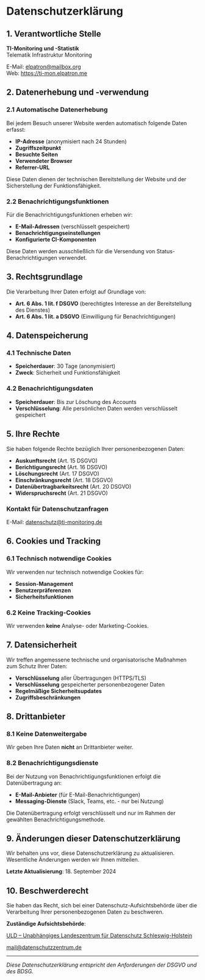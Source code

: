 # Datenschutzerklärung

## 1. Verantwortliche Stelle

**TI-Monitoring und -Statistik**  
Telematik Infrastruktur Monitoring

E-Mail: elpatron@mailbox.org  
Web: https://ti-mon.elpatron.me

## 2. Datenerhebung und -verwendung

### 2.1 Automatische Datenerhebung

Bei jedem Besuch unserer Website werden automatisch folgende Daten erfasst:

- **IP-Adresse** (anonymisiert nach 24 Stunden)
- **Zugriffszeitpunkt**
- **Besuchte Seiten**
- **Verwendeter Browser**
- **Referrer-URL**

Diese Daten dienen der technischen Bereitstellung der Website und der Sicherstellung der Funktionsfähigkeit.

### 2.2 Benachrichtigungsfunktionen

Für die Benachrichtigungsfunktionen erheben wir:

- **E-Mail-Adressen** (verschlüsselt gespeichert)
- **Benachrichtigungseinstellungen**
- **Konfigurierte CI-Komponenten**

Diese Daten werden ausschließlich für die Versendung von Status-Benachrichtigungen verwendet.

## 3. Rechtsgrundlage

Die Verarbeitung Ihrer Daten erfolgt auf Grundlage von:

- **Art. 6 Abs. 1 lit. f DSGVO** (berechtigtes Interesse an der Bereitstellung des Dienstes)
- **Art. 6 Abs. 1 lit. a DSGVO** (Einwilligung für Benachrichtigungen)

## 4. Datenspeicherung

### 4.1 Technische Daten
- **Speicherdauer**: 30 Tage (anonymisiert)
- **Zweck**: Sicherheit und Funktionsfähigkeit

### 4.2 Benachrichtigungsdaten
- **Speicherdauer**: Bis zur Löschung des Accounts
- **Verschlüsselung**: Alle persönlichen Daten werden verschlüsselt gespeichert

## 5. Ihre Rechte

Sie haben folgende Rechte bezüglich Ihrer personenbezogenen Daten:

- **Auskunftsrecht** (Art. 15 DSGVO)
- **Berichtigungsrecht** (Art. 16 DSGVO)
- **Löschungsrecht** (Art. 17 DSGVO)
- **Einschränkungsrecht** (Art. 18 DSGVO)
- **Datenübertragbarkeitsrecht** (Art. 20 DSGVO)
- **Widerspruchsrecht** (Art. 21 DSGVO)

### Kontakt für Datenschutzanfragen

E-Mail: datenschutz@ti-monitoring.de

## 6. Cookies und Tracking

### 6.1 Technisch notwendige Cookies
Wir verwenden nur technisch notwendige Cookies für:
- **Session-Management**
- **Benutzerpräferenzen**
- **Sicherheitsfunktionen**

### 6.2 Keine Tracking-Cookies
Wir verwenden **keine** Analyse- oder Marketing-Cookies.

## 7. Datensicherheit

Wir treffen angemessene technische und organisatorische Maßnahmen zum Schutz Ihrer Daten:

- **Verschlüsselung** aller Übertragungen (HTTPS/TLS)
- **Verschlüsselung** gespeicherter personenbezogener Daten
- **Regelmäßige Sicherheitsupdates**
- **Zugriffsbeschränkungen**

## 8. Drittanbieter

### 8.1 Keine Datenweitergabe
Wir geben Ihre Daten **nicht** an Drittanbieter weiter.

### 8.2 Benachrichtigungsdienste
Bei der Nutzung von Benachrichtigungsfunktionen erfolgt die Datenübertragung an:
- **E-Mail-Anbieter** (für E-Mail-Benachrichtigungen)
- **Messaging-Dienste** (Slack, Teams, etc. - nur bei Nutzung)

Die Datenübertragung erfolgt verschlüsselt und nur im Rahmen der gewählten Benachrichtigungsmethode.

## 9. Änderungen dieser Datenschutzerklärung

Wir behalten uns vor, diese Datenschutzerklärung zu aktualisieren. Wesentliche Änderungen werden wir Ihnen mitteilen.

**Letzte Aktualisierung**: 18. September 2024

## 10. Beschwerderecht

Sie haben das Recht, sich bei einer Datenschutz-Aufsichtsbehörde über die Verarbeitung Ihrer personenbezogenen Daten zu beschweren.

**Zuständige Aufsichtsbehörde**:  

[ULD – Unabhängiges Landeszentrum für Datenschutz Schleswig-Holstein](https://www.datenschutzzentrum.de/)

mail@datenschutzzentrum.de



---

*Diese Datenschutzerklärung entspricht den Anforderungen der DSGVO und des BDSG.*
